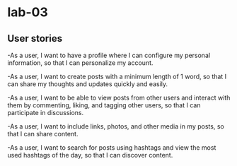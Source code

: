 # lab-03
## User stories
-As a user, I want to have a profile where I can configure my personal information, so that I can personalize my account.

-As a user, I want to create posts with a minimum length of 1 word, so that I can share my thoughts and updates quickly and easily.

-As a user, I want to be able to view posts from other users and interact with them by commenting, liking, and tagging other users, so that I can participate in discussions.

-As a user, I want to include links, photos, and other media in my posts, so that I can share content.

-As a user, I want to search for posts using hashtags and view the most used hashtags of the day, so that I can discover content.
